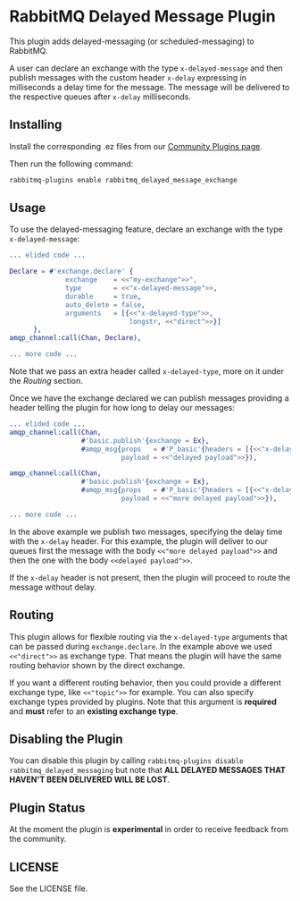 # RabbitMQ Delayed Message Plugin #

This plugin adds delayed-messaging (or scheduled-messaging) to
RabbitMQ.

A user can declare an exchange with the type `x-delayed-message` and
then publish messages with the custom header `x-delay` expressing in
milliseconds a delay time for the message. The message will be
delivered to the respective queues after `x-delay` milliseconds.

## Installing ##

Install the corresponding .ez files from our
[Community Plugins page](http://www.rabbitmq.com/community-plugins.html).

Then run the following command:

```bash
rabbitmq-plugins enable rabbitmq_delayed_message_exchange
```

## Usage ##

To use the delayed-messaging feature, declare an exchange with the
type `x-delayed-message`:

```erlang
... elided code ...

Declare = #'exchange.declare' {
              exchange    = <<"my-exchange">>",
              type        = <<"x-delayed-message">>,
              durable     = true,
              auto_delete = false,
              arguments   = [{<<"x-delayed-type">>,
                              longstr, <<"direct">>}]
      },
amqp_channel:call(Chan, Declare),

... more code ...
```

Note that we pass an extra header called `x-delayed-type`, more on it
under the _Routing_ section.

Once we have the exchange declared we can publish messages providing a
header telling the plugin for how long to delay our messages:

```erlang
... elided code ...
amqp_channel:call(Chan,
                  #'basic.publish'{exchange = Ex},
                  #amqp_msg{props   = #'P_basic'{headers = [{<<"x-delay">>, signedint, 5000}]},
                            payload = <<"delayed payload">>}),

amqp_channel:call(Chan,
                  #'basic.publish'{exchange = Ex},
                  #amqp_msg{props   = #'P_basic'{headers = [{<<"x-delay">>, signedint, 1000}]},
                            payload = <<"more delayed payload">>}),

... more code ...
```

In the above example we publish two messages, specifying the delay
time with the `x-delay` header. For this example, the plugin will
deliver to our queues first the message with the body `<<"more delayed
payload">>` and then the one with the body `<<delayed payload">>`.

If the `x-delay` header is not present, then the plugin will proceed
to route the message without delay.

## Routing ##

This plugin allows for flexible routing via the `x-delayed-type`
arguments that can be passed during `exchange.declare`. In the example
above we used `<<"direct">>` as exchange type. That means the plugin
will have the same routing behavior shown by the direct exchange.

If you want a different routing behavior, then you could provide a
different exchange type, like `<<"topic">>` for example. You can also
specify exchange types provided by plugins. Note that this argument is
**required** and **must** refer to an **existing exchange type**.

## Disabling the Plugin ##

You can disable this plugin by calling `rabbitmq-plugins disable
rabbitmq_delayed_messaging` but note that **ALL DELAYED MESSAGES THAT
HAVEN'T BEEN DELIVERED WILL BE LOST**.

## Plugin Status ##

At the moment the plugin is **experimental** in order to receive
feedback from the community.

## LICENSE ##

See the LICENSE file.
